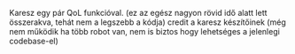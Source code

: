 Karesz egy pár QoL funkcióval.
(ez az egész nagyon rövid idő alatt lett összerakva, tehát nem a legszebb a kódja)
credit a karesz készítőinek
(még nem működik ha több robot van, nem is biztos hogy lehetséges a jelenlegi codebase-el)
